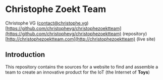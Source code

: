 # Christophe Zoekt Team
 
Christophe VG (<contact@christophe.vg>)  
[https://github.com/christophevg/christophezoektteam](https://github.com/christophevg/christophezoektteam) (repository)  
[http://christophezoektteam.com](http://christophezoektteam) (live site)

## Introduction
 
This repository contains the sources for a website to find and assemble a team to create an innovative product for the IoT (the Internet of **Toys**)
